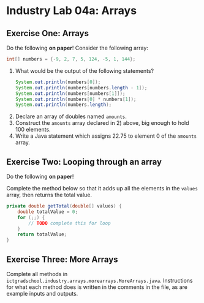 Industry Lab 04a: Arrays
======
## Exercise One: Arrays
Do the following **on paper**!
Consider the following array:
```java
int[] numbers = {-9, 2, 7, 5, 124, -5, 1, 144};
```
1. What would be the output of the following statements?
    ```java
    System.out.println(numbers[0]);
    System.out.println(numbers[numbers.length - 1]);
    System.out.println(numbers[numbers[1]]);
    System.out.println(numbers[0] * numbers[1]);
    System.out.println(numbers.length);
    ```
2. Declare an array of doubles named `amounts`.
3. Construct the `amounts` array declared in 2) above, big enough to hold 100 elements.
4. Write a Java statement which assigns 22.75 to element 0 of the `amounts` array.

## Exercise Two: Looping through an array
Do the following **on paper**!

Complete the method below so that it adds up all the elements in the `values` array, then returns the total value.

```java
private double getTotal(double[] values) {
    double totalValue = 0;
    for (;;) {
        // TODO complete this for loop
    }
    return totalValue;
}
```

## Exercise Three: More Arrays
Complete all methods in `ictgradschool.industry.arrays.morearrays.MoreArrays.java`. Instructions for what each method does is written in the comments in the file, as are example inputs and outputs.